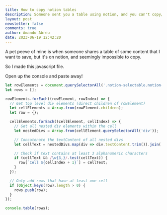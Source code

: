 ```yaml
---
title: How to copy notion tables
description: Someone sent you a table using notion, and you can't copy/paste it? Do this
layout: post
newsletter: false
comments: true
author: Amando Abreu
date: 2023-06-19 12:42:20
---
```

A﻿ pet peeve of mine is when someone shares a table of some content that I want to save, but it's on notion, and seemingly impossible to copy.

S﻿o I made this javascript file.

O﻿pen up the console and paste away!

```javascript
let rowElements = document.querySelectorAll('.notion-selectable.notion-page-block.notion-collection-item');
let rows = [];

rowElements.forEach((rowElement, rowIndex) => {
  // Get top level div elements (direct children of rowElement)
  let cellElements = Array.from(rowElement.children);
  let row = {};

  cellElements.forEach((cellElement, cellIndex) => {
    // Get all nested div elements within the cell
    let nestedDivs = Array.from(cellElement.querySelectorAll('div'));

    // Concatenate the textContent of all nested divs
    let cellText = nestedDivs.map(div => div.textContent.trim()).join(' ');

    // Check if text contains at least 3 alphanumeric characters
    if (cellText && /\w{3,}/.test(cellText)) {
      row[`Cell ${cellIndex + 1}`] = cellText;
    }
  });

  // Only add rows that have at least one cell
  if (Object.keys(row).length > 0) {
    rows.push(row);
  }
});

console.table(rows);

```